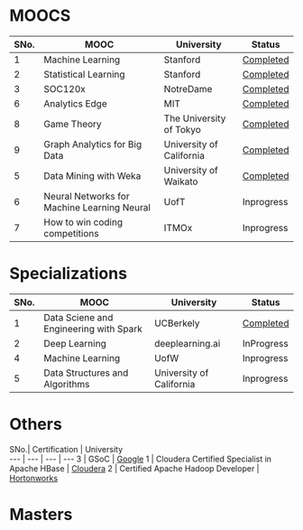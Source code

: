 # MOOCS

SNo.| MOOC | University | Status 
--- | ---  | --- | ---
1 | Machine Learning | Stanford | [Completed](https://www.coursera.org/account/accomplishments/records/BD4X2HUWKWJN)
2 | Statistical Learning | Stanford | [Completed](https://verify.lagunita.stanford.edu/SOA/a11d80627d6c4bdb9aa0d719482b004d/?lipi=urn%3Ali%3Apage%3Ad_flagship3_profile_view_base%3BzFpAVE7STVCV7OXC350UNA%3D%3D)
3 | SOC120x | NotreDame | [Completed](https://verify.edx.org/cert/a60cdafbee274024bd19b3cfdbd443b7)
6 | Analytics Edge | MIT | [Completed](https://courses.edx.org/certificates/659c8dfe1e644063b4f288aa4f4a3f00)
8 | Game Theory | The University of Tokyo | [Completed](https://www.coursera.org/account/accomplishments/certificate/423XY9HJ535S)
9 | Graph Analytics for Big Data | University of California | [Completed](https://www.coursera.org/account/accomplishments/verify/SZ7GY3D65MZ3)
5 | Data Mining with Weka | University of Waikato | [Completed](https://github.com/krishnakalyan3/krishnakalyan3.github.io/blob/master/certificates/weka.pdf)
6 | Neural Networks for Machine Learning Neural | UofT | Inprogress
7 | How to win coding competitions | ITMOx | Inprogress

# Specializations

SNo.| MOOC | University | Status 
--- | ---  | --- | ---
1 | Data Sciene and Engineering with Spark | UCBerkely | [Completed](https://credentials.edx.org/credentials/ca26c9d54f3041fe9c70cee126e340b4/)
2 | Deep Learning | deeplearning.ai | InProgress
4 | Machine Learning | UofW | Inprogress
5 | Data Structures and Algorithms | University of California | Inprogress


# Others

SNo.| Certification | University  
--- | ---  | --- | ---
3 | GSoC | [Google](https://github.com/krishnakalyan3/krishnakalyan3.github.io/blob/master/certificates/Certificate%20of%20Completion%20for%20Sai%20Krishna%20Kalyan.pdf)
1 | Cloudera Certified Specialist in Apache HBase | [Cloudera](https://github.com/krishnakalyan3/krishnakalyan3.github.io/blob/master/certificates/Cloudera%20HBase.pdf)
2 | Certified Apache Hadoop Developer | [Hortonworks](https://github.com/krishnakalyan3/krishnakalyan3.github.io/blob/master/certificates/Hortonworks%20Hadoop.jpg) 

# Masters


